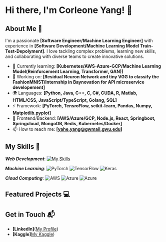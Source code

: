 # Hi there, I'm Corleone Yang! 👋 

## About Me 🚀

I'm a passionate **[Software Engineer/Machine Learning Engineer]** with experience in **[Software Development/Machine Learning Model Train-Test-Depolyment]**. I love tackling complex problems, learning new skills, and collaborating with diverse teams to create innovative solutions.

- 🌱 Currently learning: **[Kubernetes/AWS-Azure-GCP/Machine Learning Model(Reinforcement Learning, Transformer, GAN)]**
- 🔭 Working on: **[Residual Neuron Network and tiny VGG to classify the FashionMNIST/Internship in Baynovation for API microservice developement]**
- 🌍 Languages: **[Python, Java, C++, C, C#, CUDA, R, Matlab, HTML/CSS, JavaScript/TypeScript, Golang, SQL]**
- ⚡ Framework: **[PyTorch, TensroFlow, scikit-learn, Pandas, Numpy, Matplotlib.pyplot]**
- 🔧 Frontend/Backend: **[AWS/Azure/GCP, Node.js, React, Springboot, Springcloud, MongoDB, Redis, Kubernetes/Docker]**
- 📫 How to reach me: **[yahe.yang@gwmail.gwu.edu]**
  
## My Skills 🧠

***Web Development***: 
[![My Skills](https://skillicons.dev/icons?i=js,html,css,wasm)](https://skillicons.dev)

***Machine Learning***: 
![PyTorch](https://img.shields.io/badge/PyTorch-EE4C2C?style=for-the-badge&logo=pytorch&logoColor=white)
![TensorFlow](https://img.shields.io/badge/TensorFlow-FF6F00?style=for-the-badge&logo=tensorflow&logoColor=white)
![Keras](https://img.shields.io/badge/Keras-FF0000?style=for-the-badge&logo=keras&logoColor=white)

***Cloud Computing***: 
![AWS](https://img.shields.io/badge/Amazon_AWS-FF9900?style=for-the-badge&logo=amazonaws&logoColor=white)
![Azure](https://img.shields.io/badge/Azure_DevOps-0078D7?style=for-the-badge&logo=azure-devops&logoColor=whit)
![Azure](https://img.shields.io/badge/Azure_Functions-0062AD?style=for-the-badge&logo=azure-functions&logoColor=white)


## Featured Projects 💻


## Get in Touch 📬

- **[LinkedIn]**([My Profile](https://www.linkedin.com/in/yahe-yang-a20045293/))
- **[Kaggle]**[My Kaggle](https://www.kaggle.com/corleoneyyh))




